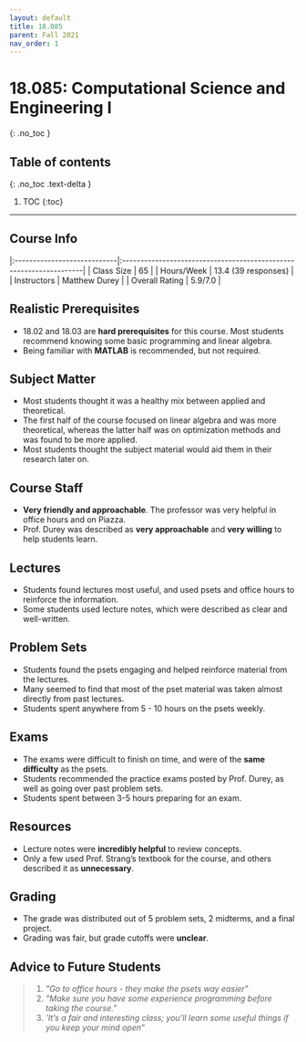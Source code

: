 ```yaml
---
layout: default
title: 18.085
parent: Fall 2021
nav_order: 1
---
```


# 18.085: Computational Science and Engineering I
{: .no_toc }

## Table of contents
{: .no_toc .text-delta }

1. TOC
{:toc}

---

## Course Info

|:----------------------------|:-------------------------------------------------------------------|
| Class Size    		| 65                                                          		|
| Hours/Week        	| 13.4 (39 responses)                                          	| 
| Instructors         	| Matthew Durey					|
| Overall Rating	| 5.9/7.0						|

## Realistic Prerequisites
* 18.02 and 18.03 are **hard prerequisites** for this course. Most students recommend knowing some basic programming and linear algebra.
* Being familiar with **MATLAB** is recommended, but not required.
## Subject Matter
* Most students thought it was a healthy mix between applied and theoretical.
* The first half of the course focused on linear algebra and was more theoretical, whereas the latter half was on optimization methods and was found to be more applied.  
* Most students thought the subject material would aid them in their research later on.


## Course Staff
* **Very friendly and approachable**. The professor was very helpful in office hours and on Piazza. 
* Prof. Durey was described as **very approachable** and **very willing** to help students learn.  

## Lectures
* Students found lectures most useful, and used psets and office hours to reinforce the information. 
* Some students used lecture notes, which were described as clear and well-written. 


## Problem Sets
* Students found the psets engaging and helped reinforce material from the lectures.
* Many seemed to find that most of the pset material was taken almost directly from past lectures.
* Students spent anywhere from 5 - 10 hours on the psets weekly.  

## Exams
* The exams were difficult to finish on time, and were of the **same difficulty** as the psets. 
* Students recommended the practice exams posted by Prof. Durey, as well as going over past problem sets. 
* Students spent between 3-5 hours preparing for an exam. 

## Resources
* Lecture notes were **incredibly helpful** to review concepts.
* Only a few used Prof. Strang’s textbook for the course, and others described it as **unnecessary**.

## Grading
* The grade was distributed out of 5 problem sets, 2 midterms, and a final project.
* Grading was fair, but grade cutoffs were **unclear**. 

## Advice to Future Students
> 1. *"Go to office hours - they make the psets way easier"* 
> 2. *"Make sure you have some experience programming before taking the course."*
> 3. *’It’s a fair and interesting class; you’ll learn some useful things if you keep your mind open”*
